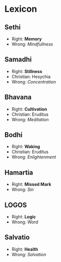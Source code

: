 # Lexicon

## Sethi  
* Right: __Memory__
* Wrong: *Mindfullness*

## Samadhi
* Right: __Stillness__
* Christian: Hesychia
* Wrong: *Concentration*

## Bhavana
* Right: __Cultivation__
* Christian: Eruditus
* Wrong: *Meditation*

## Bodhi
* Right: __Waking__
* Christian: Eruditus
* Wrong: *Enlightenment*

## Hamartia
* Right: __Missed Mark__
* Wrong: *Sin*

## LOGOS
* Right: __Logic__
* Wrong: *Word*

## Salvatio
* Right: __Health__
* Wrong: *Salvation*

## 
